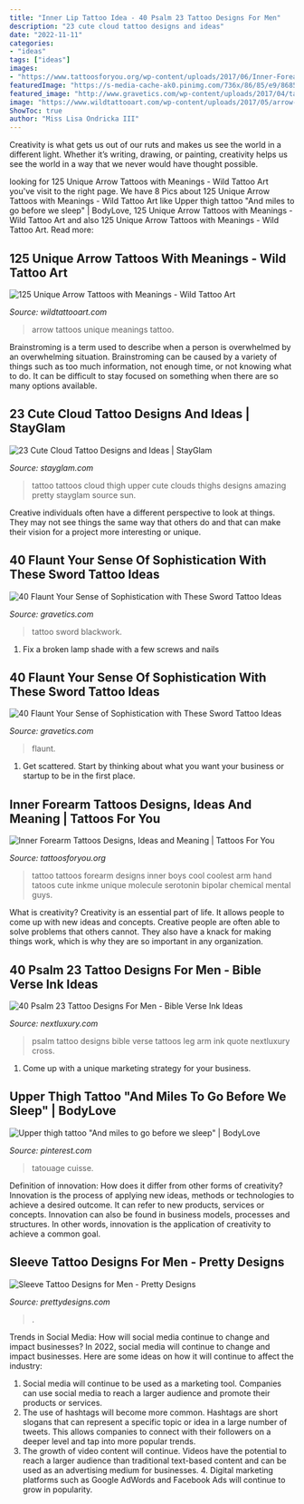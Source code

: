 ```yaml
---
title: "Inner Lip Tattoo Idea - 40 Psalm 23 Tattoo Designs For Men"
description: "23 cute cloud tattoo designs and ideas"
date: "2022-11-11"
categories:
- "ideas"
tags: ["ideas"]
images:
- "https://www.tattoosforyou.org/wp-content/uploads/2017/06/Inner-Forearm-Tattoo-Designs.jpg"
featuredImage: "https://s-media-cache-ak0.pinimg.com/736x/86/85/e9/8685e9266b8fc99adc46e74a3c983b4b--upper-thigh-tattoos-thigh-tattoos-for-women.jpg"
featured_image: "http://www.gravetics.com/wp-content/uploads/2017/04/tattoo-tattooaprentice-blackwork-sword-swordtattoo-daga-blackworkers.jpg"
image: "https://www.wildtattooart.com/wp-content/uploads/2017/05/arrow-tattoos-1205171.jpg"
ShowToc: true
author: "Miss Lisa Ondricka III"
---
```



Creativity is what gets us out of our ruts and makes us see the world in a different light. Whether it’s writing, drawing, or painting, creativity helps us see the world in a way that we never would have thought possible.

	

		
looking for 125 Unique Arrow Tattoos with Meanings - Wild Tattoo Art you've visit to the right page. We have 8 Pics about 125 Unique Arrow Tattoos with Meanings - Wild Tattoo Art like Upper thigh tattoo &quot;And miles to go before we sleep&quot; | BodyLove, 125 Unique Arrow Tattoos with Meanings - Wild Tattoo Art and also 125 Unique Arrow Tattoos with Meanings - Wild Tattoo Art. Read more:
		
    
## 125 Unique Arrow Tattoos With Meanings - Wild Tattoo Art

<img loading=lazy src="https://www.wildtattooart.com/wp-content/uploads/2017/05/arrow-tattoos-1205171.jpg" onerror="this.onerror=null;this.src='https://tse1.mm.bing.net/th?id=OIP.1dRJXrtIJjO7nxKc_b3VxAHaJ4&amp;pid=15.1';" alt="125 Unique Arrow Tattoos with Meanings - Wild Tattoo Art">

_Source: wildtattooart.com_

>arrow tattoos unique meanings tattoo. 

	

Brainstroming is a term used to describe when a person is overwhelmed by an overwhelming situation. Brainstroming can be caused by a variety of things such as too much information, not enough time, or not knowing what to do. It can be difficult to stay focused on something when there are so many options available.

    
## 23 Cute Cloud Tattoo Designs And Ideas | StayGlam

<img loading=lazy src="https://stayglam.com/wp-content/uploads/2016/01/amosriley.jpg" onerror="this.onerror=null;this.src='https://tse2.mm.bing.net/th?id=OIP.cmGFz6Xs54pjXEUoood9RgHaHa&amp;pid=15.1';" alt="23 Cute Cloud Tattoo Designs and Ideas | StayGlam">

_Source: stayglam.com_

>tattoo tattoos cloud thigh upper cute clouds thighs designs amazing pretty stayglam source sun. 

	

Creative individuals often have a different perspective to look at things. They may not see things the same way that others do and that can make their vision for a project more interesting or unique.

    
## 40 Flaunt Your Sense Of Sophistication With These Sword Tattoo Ideas

<img loading=lazy src="http://www.gravetics.com/wp-content/uploads/2017/04/tattoo-tattooaprentice-blackwork-sword-swordtattoo-daga-blackworkers.jpg" onerror="this.onerror=null;this.src='https://tse3.mm.bing.net/th?id=OIP.zvUKkQaDk2hzg04fTuJ-CwHaHZ&amp;pid=15.1';" alt="40 Flaunt Your Sense of Sophistication with These Sword Tattoo Ideas">

_Source: gravetics.com_

>tattoo sword blackwork. 

	

1. Fix a broken lamp shade with a few screws and nails

    
## 40 Flaunt Your Sense Of Sophistication With These Sword Tattoo Ideas

<img loading=lazy src="https://www.gravetics.com/wp-content/uploads/2017/04/swordtattoo-tattoorouen-rouentattoo-1024x1024.jpg" onerror="this.onerror=null;this.src='https://tse3.mm.bing.net/th?id=OIP.C_CAt-4XBtbNMwz9HnPRrwHaHa&amp;pid=15.1';" alt="40 Flaunt Your Sense of Sophistication with These Sword Tattoo Ideas">

_Source: gravetics.com_

>flaunt. 

	

1. Get scattered. Start by thinking about what you want your business or startup to be in the first place.

    
## Inner Forearm Tattoos Designs, Ideas And Meaning | Tattoos For You

<img loading=lazy src="https://www.tattoosforyou.org/wp-content/uploads/2017/06/Inner-Forearm-Tattoo-Designs.jpg" onerror="this.onerror=null;this.src='https://tse1.mm.bing.net/th?id=OIP.vYztCZtixW4zmCz2nwgRnAHaNK&amp;pid=15.1';" alt="Inner Forearm Tattoos Designs, Ideas and Meaning | Tattoos For You">

_Source: tattoosforyou.org_

>tattoo tattoos forearm designs inner boys cool coolest arm hand tatoos cute inkme unique molecule serotonin bipolar chemical mental guys. 

	

What is creativity?
Creativity is an essential part of life. It allows people to come up with new ideas and concepts. Creative people are often able to solve problems that others cannot. They also have a knack for making things work, which is why they are so important in any organization.

    
## 40 Psalm 23 Tattoo Designs For Men - Bible Verse Ink Ideas

<img loading=lazy src="http://nextluxury.com/wp-content/uploads/guy-with-leg-psalm-23-tattoo.jpg" onerror="this.onerror=null;this.src='https://tse1.mm.bing.net/th?id=OIP.e9VVG5x_7D-BWHTmxM_QXgHaHa&amp;pid=15.1';" alt="40 Psalm 23 Tattoo Designs For Men - Bible Verse Ink Ideas">

_Source: nextluxury.com_

>psalm tattoo designs bible verse tattoos leg arm ink quote nextluxury cross. 

	

1. Come up with a unique marketing strategy for your business.

    
## Upper Thigh Tattoo &quot;And Miles To Go Before We Sleep&quot; | BodyLove

<img loading=lazy src="https://s-media-cache-ak0.pinimg.com/736x/86/85/e9/8685e9266b8fc99adc46e74a3c983b4b--upper-thigh-tattoos-thigh-tattoos-for-women.jpg" onerror="this.onerror=null;this.src='https://tse4.mm.bing.net/th?id=OIP.DBCDP8zTMnGOWQSaWCApcAHaHa&amp;pid=15.1';" alt="Upper thigh tattoo &quot;And miles to go before we sleep&quot; | BodyLove">

_Source: pinterest.com_

>tatouage cuisse. 

	

Definition of innovation: How does it differ from other forms of creativity?
Innovation is the process of applying new ideas, methods or technologies to achieve a desired outcome. It can refer to new products, services or concepts. Innovation can also be found in business models, processes and structures. In other words, innovation is the application of creativity to achieve a common goal.

    
## Sleeve Tattoo Designs For Men - Pretty Designs

<img loading=lazy src="http://www.prettydesigns.com/wp-content/uploads/2015/01/Half-Sleeve-Tattoo.jpg" onerror="this.onerror=null;this.src='https://tse1.mm.bing.net/th?id=OIP.RUoeXJCOWTjJ6Lz4dOgnswHaLH&amp;pid=15.1';" alt="Sleeve Tattoo Designs for Men - Pretty Designs">

_Source: prettydesigns.com_

>. 

	

Trends in Social Media: How will social media continue to change and impact businesses?
In 2022, social media will continue to change and impact businesses. Here are some ideas on how it will continue to affect the industry: 
1. Social media will continue to be used as a marketing tool. Companies can use social media to reach a larger audience and promote their products or services. 
2. The use of hashtags will become more common. Hashtags are short slogans that can represent a specific topic or idea in a large number of tweets. This allows companies to connect with their followers on a deeper level and tap into more popular trends. 
3. The growth of video content will continue. Videos have the potential to reach a larger audience than traditional text-based content and can be used as an advertising medium for businesses. 4. Digital marketing platforms such as Google AdWords and Facebook Ads will continue to grow in popularity.


